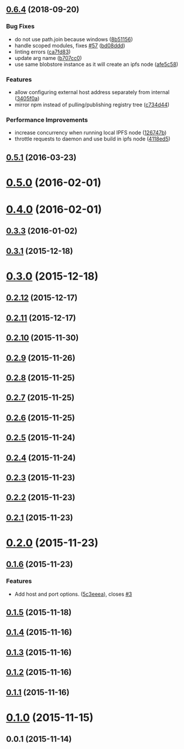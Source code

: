 <a name="0.6.4"></a>
## [0.6.4](https://github.com/ipfs-shipyard/npm-on-ipfs/compare/v0.5.1...v0.6.4) (2018-09-20)


### Bug Fixes

* do not use path.join because windows ([8b51156](https://github.com/ipfs-shipyard/npm-on-ipfs/commit/8b51156))
* handle scoped modules, fixes [#57](https://github.com/ipfs-shipyard/npm-on-ipfs/issues/57) ([bd08ddd](https://github.com/ipfs-shipyard/npm-on-ipfs/commit/bd08ddd))
* linting errors ([ca7fd83](https://github.com/ipfs-shipyard/npm-on-ipfs/commit/ca7fd83))
* update arg name ([b707cc0](https://github.com/ipfs-shipyard/npm-on-ipfs/commit/b707cc0))
* use same blobstore instance as it will create an ipfs node ([afe5c58](https://github.com/ipfs-shipyard/npm-on-ipfs/commit/afe5c58))


### Features

* allow configuring external host address separately from internal ([3405f0a](https://github.com/ipfs-shipyard/npm-on-ipfs/commit/3405f0a))
* mirror npm instead of pulling/publishing registry tree ([c734d44](https://github.com/ipfs-shipyard/npm-on-ipfs/commit/c734d44))


### Performance Improvements

* increase concurrency when running local IPFS node ([126747b](https://github.com/ipfs-shipyard/npm-on-ipfs/commit/126747b))
* throttle requests to daemon and use build in ipfs node ([4118ed5](https://github.com/ipfs-shipyard/npm-on-ipfs/commit/4118ed5))



<a name="0.5.1"></a>
## [0.5.1](https://github.com/ipfs-shipyard/npm-on-ipfs/compare/v0.5.0...v0.5.1) (2016-03-23)



<a name="0.5.0"></a>
# [0.5.0](https://github.com/ipfs-shipyard/npm-on-ipfs/compare/v0.4.0...v0.5.0) (2016-02-01)



<a name="0.4.0"></a>
# [0.4.0](https://github.com/ipfs-shipyard/npm-on-ipfs/compare/v0.3.3...v0.4.0) (2016-02-01)



<a name="0.3.3"></a>
## [0.3.3](https://github.com/ipfs-shipyard/npm-on-ipfs/compare/v0.3.1...v0.3.3) (2016-01-02)



<a name="0.3.1"></a>
## [0.3.1](https://github.com/ipfs-shipyard/npm-on-ipfs/compare/v0.3.0...v0.3.1) (2015-12-18)



<a name="0.3.0"></a>
# [0.3.0](https://github.com/ipfs-shipyard/npm-on-ipfs/compare/v0.2.12...v0.3.0) (2015-12-18)



<a name="0.2.12"></a>
## [0.2.12](https://github.com/ipfs-shipyard/npm-on-ipfs/compare/v0.2.11...v0.2.12) (2015-12-17)



<a name="0.2.11"></a>
## [0.2.11](https://github.com/ipfs-shipyard/npm-on-ipfs/compare/v0.2.10...v0.2.11) (2015-12-17)



<a name="0.2.10"></a>
## [0.2.10](https://github.com/ipfs-shipyard/npm-on-ipfs/compare/v0.2.9...v0.2.10) (2015-11-30)



<a name="0.2.9"></a>
## [0.2.9](https://github.com/ipfs-shipyard/npm-on-ipfs/compare/v0.2.8...v0.2.9) (2015-11-26)



<a name="0.2.8"></a>
## [0.2.8](https://github.com/ipfs-shipyard/npm-on-ipfs/compare/v0.2.7...v0.2.8) (2015-11-25)



<a name="0.2.7"></a>
## [0.2.7](https://github.com/ipfs-shipyard/npm-on-ipfs/compare/v0.2.6...v0.2.7) (2015-11-25)



<a name="0.2.6"></a>
## [0.2.6](https://github.com/ipfs-shipyard/npm-on-ipfs/compare/v0.2.5...v0.2.6) (2015-11-25)



<a name="0.2.5"></a>
## [0.2.5](https://github.com/ipfs-shipyard/npm-on-ipfs/compare/v0.2.4...v0.2.5) (2015-11-24)



<a name="0.2.4"></a>
## [0.2.4](https://github.com/ipfs-shipyard/npm-on-ipfs/compare/v0.2.3...v0.2.4) (2015-11-24)



<a name="0.2.3"></a>
## [0.2.3](https://github.com/ipfs-shipyard/npm-on-ipfs/compare/v0.2.2...v0.2.3) (2015-11-23)



<a name="0.2.2"></a>
## [0.2.2](https://github.com/ipfs-shipyard/npm-on-ipfs/compare/v0.2.1...v0.2.2) (2015-11-23)



<a name="0.2.1"></a>
## [0.2.1](https://github.com/ipfs-shipyard/npm-on-ipfs/compare/v0.2.0...v0.2.1) (2015-11-23)



<a name="0.2.0"></a>
# [0.2.0](https://github.com/ipfs-shipyard/npm-on-ipfs/compare/v0.1.6...v0.2.0) (2015-11-23)



<a name="0.1.6"></a>
## [0.1.6](https://github.com/ipfs-shipyard/npm-on-ipfs/compare/v0.1.5...v0.1.6) (2015-11-23)


### Features

* Add host and port options. ([5c3eeea](https://github.com/ipfs-shipyard/npm-on-ipfs/commit/5c3eeea)), closes [#3](https://github.com/ipfs-shipyard/npm-on-ipfs/issues/3)



<a name="0.1.5"></a>
## [0.1.5](https://github.com/ipfs-shipyard/npm-on-ipfs/compare/v0.1.4...v0.1.5) (2015-11-18)



<a name="0.1.4"></a>
## [0.1.4](https://github.com/ipfs-shipyard/npm-on-ipfs/compare/v0.1.3...v0.1.4) (2015-11-16)



<a name="0.1.3"></a>
## [0.1.3](https://github.com/ipfs-shipyard/npm-on-ipfs/compare/v0.1.2...v0.1.3) (2015-11-16)



<a name="0.1.2"></a>
## [0.1.2](https://github.com/ipfs-shipyard/npm-on-ipfs/compare/v0.1.1...v0.1.2) (2015-11-16)



<a name="0.1.1"></a>
## [0.1.1](https://github.com/ipfs-shipyard/npm-on-ipfs/compare/v0.1.0...v0.1.1) (2015-11-16)



<a name="0.1.0"></a>
# [0.1.0](https://github.com/ipfs-shipyard/npm-on-ipfs/compare/v0.0.1...v0.1.0) (2015-11-15)



<a name="0.0.1"></a>
## 0.0.1 (2015-11-14)



